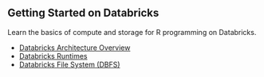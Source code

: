 
## Getting Started on Databricks

Learn the basics of compute and storage for R programming on Databricks.

* [Databricks Architecture Overview](https://github.com/marygracemoesta/R-User-Guide/blob/master/Getting_Started/Architecture.md)
* [Databricks Runtimes](https://github.com/marygracemoesta/R-User-Guide/blob/master/Getting_Started/DB_Runtime.md)
* [Databricks File System (DBFS)](https://github.com/marygracemoesta/R-User-Guide/blob/master/Getting_Started/DBFS.md)
